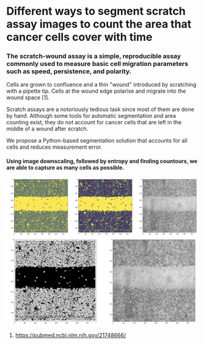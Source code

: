 # Different ways to segment scratch assay images to count the area that cancer cells cover with time

### The scratch-wound assay is a simple, reproducible assay commonly used to measure basic cell migration parameters such as speed, persistence, and polarity. 
Cells are grown to confluence and a thin "wound" introduced by scratching with a pipette tip. Cells at the wound edge polarise and migrate into the wound space [1].

Scratch assays are a notoriously tedious task since most of them are done by hand. Although some tools for automatic segmentation and area counting exist, they do not account for cancer cells that are left in the middle of a wound after scratch. 

We propose a Python-based segmentation solution that accounts for all cells and reduces measurement error.

#### Using image downscaling, followed by entropy and finding countours, we are able to capture as many cells as possible.

![alt text](https://github.com/everypidigit/ScratchAnalySEG/blob/main/Screenshot%202023-06-13%20at%2012.12.41.png)
![alt text](https://github.com/everypidigit/ScratchAnalySEG/blob/main/Screenshot%202023-06-13%20at%2012.12.48.png)


1. https://pubmed.ncbi.nlm.nih.gov/21748666/
